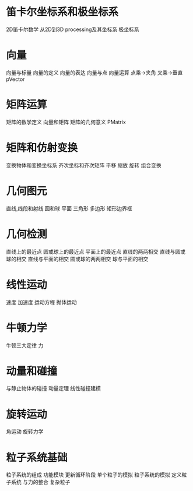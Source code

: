 # 笛卡尔坐标系和极坐标系
2D笛卡尔数学
从2D到3D
processing及其坐标系
极坐标系


# 向量
向量与标量
向量的定义
向量的表达
向量与点
向量运算
点乘->夹角
叉乘->垂直
pVector

# 矩阵运算
矩阵的数学定义
向量和矩阵
矩阵的几何意义
PMatrix

# 矩阵和仿射变换
变换物体和变换坐标系
齐次坐标和齐次矩阵
平移
缩放
旋转
组合变换

# 几何图元
直线,线段和射线
圆和球
平面
三角形
多边形
矩形边界框

# 几何检测
直线上的最近点
圆或球上的最近点
平面上的最近点
直线的两两相交
直线与圆或球的相交
直线与平面的相交
圆或球的两两相交
球与平面的相交

# 线性运动
速度
加速度
运动方程
抛体运动

# 牛顿力学
牛顿三大定律
力

# 动量和碰撞
与静止物体的碰撞
动量定理
线性碰撞建模

# 旋转运动
角运动
旋转力学

# 粒子系统基础
粒子系统的组成
功能模块
更新循环阶段
单个粒子的模拟
粒子系统的模拟
定义粒子系统
与力的整合
复杂粒子